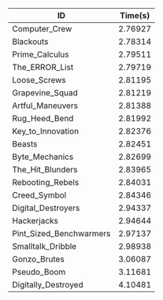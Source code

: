 |ID|Time(s)|
|-|-|
|Computer_Crew|2.76927|
|Blackouts|2.78314|
|Prime_Calculus|2.79511|
|The_ERROR_List|2.79719|
|Loose_Screws|2.81195|
|Grapevine_Squad|2.81219|
|Artful_Maneuvers|2.81388|
|Rug_Heed_Bend|2.81992|
|Key_to_Innovation|2.82376|
|Beasts|2.82451|
|Byte_Mechanics|2.82699|
|The_Hit_Blunders|2.83965|
|Rebooting_Rebels|2.84031|
|Creed_Symbol|2.84346|
|Digital_Destroyers|2.94337|
|Hackerjacks|2.94644|
|Pint_Sized_Benchwarmers|2.97137|
|Smalltalk_Dribble|2.98938|
|Gonzo_Brutes|3.06087|
|Pseudo_Boom|3.11681|
|Digitally_Destroyed|4.10481|
